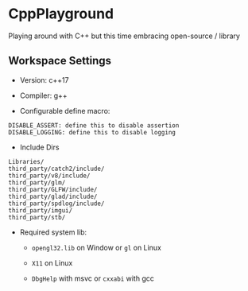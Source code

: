 # CppPlayground

Playing around with C++ but this time embracing open-source / library

## Workspace Settings

- Version: c++17

- Compiler: g++

- Configurable define macro:

```
DISABLE_ASSERT: define this to disable assertion
DISABLE_LOGGING: define this to disable logging
```

- Include Dirs

```
Libraries/
third_party/catch2/include/
third_party/v8/include/
third_party/glm/
third_party/GLFW/include/
third_party/glad/include/
third_party/spdlog/include/
third_party/imgui/
third_party/stb/
```

- Required system lib:

	- `opengl32.lib` on Window or `gl` on Linux

	- `X11` on Linux

	- `DbgHelp` with msvc or `cxxabi` with gcc